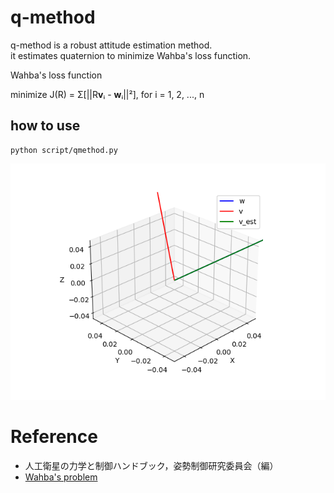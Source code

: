 # q-method  
q-method is a robust attitude estimation method.  
it estimates quaternion to minimize Wahba's loss function.  

Wahba's loss function

minimize J(R) = Σ[||R**v**ᵢ - **w**ᵢ||²], for i = 1, 2, ..., n

## how to use 
```
python script/qmethod.py
```

![Result](image/result.png)

# Reference  
 - 人工衛星の力学と制御ハンドブック，姿勢制御研究委員会（編）  
 - [Wahba's problem](https://en.wikipedia.org/wiki/Wahba%27s_problem)

